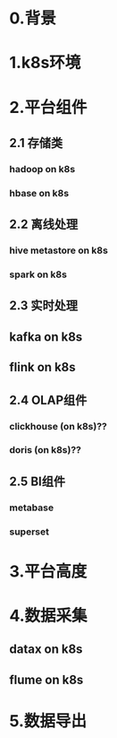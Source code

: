# 0.背景
# 1.k8s环境
# 2.平台组件
## 2.1 存储类
### hadoop on k8s
### hbase on k8s

## 2.2 离线处理
### hive metastore on k8s
### spark on k8s

## 2.3 实时处理
## kafka on k8s
## flink on k8s

## 2.4 OLAP组件
### clickhouse (on k8s)??
### doris (on k8s)??

## 2.5 BI组件
### metabase
### superset


# 3.平台高度

# 4.数据采集
## datax on k8s
## flume on k8s


# 5.数据导出


